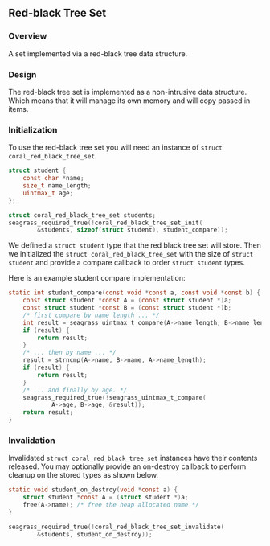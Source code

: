 ## Red-black Tree Set

### Overview

A set implemented via a red-black tree data structure.

### Design

The red-black tree set is implemented as a non-intrusive data structure.
Which means that it will manage its own memory and will copy passed in
items.

### Initialization

To use the red-black tree set you will need an instance of ``struct
coral_red_black_tree_set``.

```c
struct student {
    const char *name;
    size_t name_length;
    uintmax_t age;
};

struct coral_red_black_tree_set students;
seagrass_required_true(!coral_red_black_tree_set_init(
        &students, sizeof(struct student), student_compare));
```

We defined a ``struct student`` type that the red black tree set will store.
Then we initialized the ``struct coral_red_black_tree_set`` with the size of
``struct student`` and provide a compare callback to order ``struct student`` 
types.

Here is an example student compare implementation:
```c
static int student_compare(const void *const a, const void *const b) {
    const struct student *const A = (const struct student *)a;
    const struct student *const B = (const struct student *)b;
    /* first compare by name length ... */
    int result = seagrass_uintmax_t_compare(A->name_length, B->name_length));
    if (result) {
        return result;
    }
    /* ... then by name ... */
    result = strncmp(A->name, B->name, A->name_length);
    if (result) {
        return result;
    }
    /* ... and finally by age. */
    seagrass_required_true(!seagrass_uintmax_t_compare(
            A->age, B->age, &result));
    return result;
}
```

### Invalidation

Invalidated ``struct coral_red_black_tree_set`` instances have their contents
released. You may optionally provide an on-destroy callback to perform
cleanup on the stored types as shown below.

```c
static void student_on_destroy(void *const a) {
    struct student *const A = (struct student *)a;
    free(A->name); /* free the heap allocated name */
}

seagrass_required_true(!coral_red_black_tree_set_invalidate(
        &students, student_on_destroy));
```

